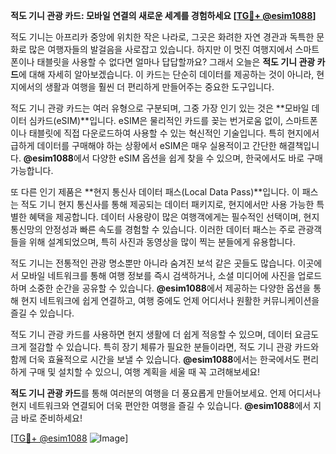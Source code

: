**적도 기니 관광 카드: 모바일 연결의 새로운 세계를 경험하세요 [[TG💪+ @esim1088](https://t.me/s/esim1088)]**

적도 기니는 아프리카 중앙에 위치한 작은 나라로, 그곳은 화려한 자연 경관과 독특한 문화로 많은 여행자들의 발걸음을 사로잡고 있습니다. 하지만 이 멋진 여행지에서 스마트폰이나 태블릿을 사용할 수 없다면 얼마나 답답할까요? 그래서 오늘은 **적도 기니 관광 카드**에 대해 자세히 알아보겠습니다. 이 카드는 단순히 데이터를 제공하는 것이 아니라, 현지에서의 생활과 여행을 훨씬 더 편리하게 만들어주는 중요한 도구입니다.

적도 기니 관광 카드는 여러 유형으로 구분되며, 그중 가장 인기 있는 것은 **모바일 데이터 심카드(eSIM)**입니다. eSIM은 물리적인 카드를 꽂는 번거로움 없이, 스마트폰이나 태블릿에 직접 다운로드하여 사용할 수 있는 혁신적인 기술입니다. 특히 현지에서 급하게 데이터를 구매해야 하는 상황에서 eSIM은 매우 실용적이고 간단한 해결책입니다. **@esim1088**에서 다양한 eSIM 옵션을 쉽게 찾을 수 있으며, 한국에서도 바로 구매 가능합니다.

또 다른 인기 제품은 **현지 통신사 데이터 패스(Local Data Pass)**입니다. 이 패스는 적도 기니 현지 통신사를 통해 제공되는 데이터 패키지로, 현지에서만 사용 가능한 특별한 혜택을 제공합니다. 데이터 사용량이 많은 여행객에게는 필수적인 선택이며, 현지 통신망의 안정성과 빠른 속도를 경험할 수 있습니다. 이러한 데이터 패스는 주로 관광객들을 위해 설계되었으며, 특히 사진과 동영상을 많이 찍는 분들에게 유용합니다.

적도 기니는 전통적인 관광 명소뿐만 아니라 숨겨진 보석 같은 곳들도 많습니다. 이곳에서 모바일 네트워크를 통해 여행 정보를 즉시 검색하거나, 소셜 미디어에 사진을 업로드하며 소중한 순간을 공유할 수 있습니다. **@esim1088**에서 제공하는 다양한 옵션을 통해 현지 네트워크에 쉽게 연결하고, 여행 중에도 언제 어디서나 원활한 커뮤니케이션을 즐길 수 있습니다.

적도 기니 관광 카드를 사용하면 현지 생활에 더 쉽게 적응할 수 있으며, 데이터 요금도 크게 절감할 수 있습니다. 특히 장기 체류가 필요한 분들이라면, 적도 기니 관광 카드와 함께 더욱 효율적으로 시간을 보낼 수 있습니다. **@esim1088**에서는 한국에서도 편리하게 구매 및 설치할 수 있으니, 여행 계획을 세울 때 꼭 고려해보세요!

**적도 기니 관광 카드**를 통해 여러분의 여행을 더 풍요롭게 만들어보세요. 언제 어디서나 현지 네트워크와 연결되어 더욱 편안한 여행을 즐길 수 있습니다. **@esim1088**에서 지금 바로 준비하세요! 

[[TG💪+ @esim1088](https://t.me/s/esim1088) ![Image](https://i.postimg.cc/Y0z9fWf4/image.png)]